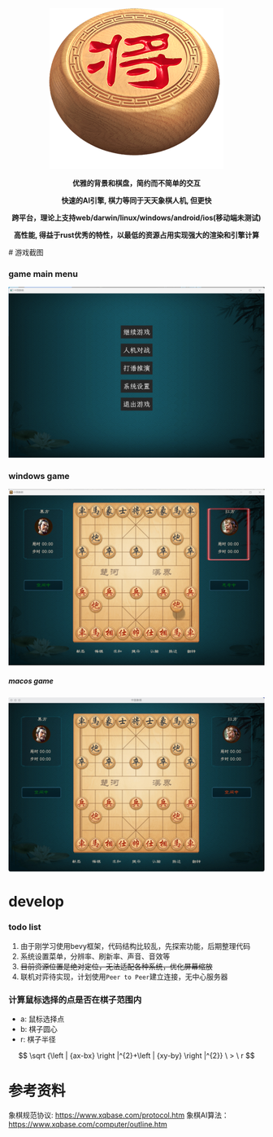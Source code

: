 
<div align=center>

![LOGO](./assets/image/cover.png)

**优雅的背景和棋盘，简约而不简单的交互**

**快速的AI引擎, 棋力等同于天天象棋人机, 但更快**

**跨平台，理论上支持web/darwin/linux/windows/android/ios(移动端未测试)**

**高性能, 得益于rust优秀的特性，以最低的资源占用实现强大的渲染和引擎计算**

</div>
# 游戏截图

### game main menu
![游戏菜单](./docs/doc_menu.png)

### windows game
![Windows](./docs/doc_ai_game.png)


##### macos game
![Mac OS](./docs/mac_game.jpeg)
<!-- ![推演打谱](./docs/doc_deduce_game.png) -->
<!-- ![系统设置](./docs/doc_setting.png) -->


# develop

### todo list

1. 由于刚学习使用bevy框架，代码结构比较乱，先探索功能，后期整理代码
2. 系统设置菜单，分辨率、刷新率、声音、音效等
3. ~~目前资源位置是绝对定位，无法适配各种系统，优化屏幕缩放~~
4. 联机对弈待实现，计划使用`Peer to Peer`建立连接，无中心服务器


### 计算鼠标选择的点是否在棋子范围内
- a: 鼠标选择点
- b: 棋子圆心
- r: 棋子半径

$$ \sqrt {\left | {ax-bx} \right |^{2}+\left | {xy-by} \right |^{2}} \ > \ r $$


# 参考资料

象棋规范协议: https://www.xqbase.com/protocol.htm
象棋AI算法：https://www.xqbase.com/computer/outline.htm
